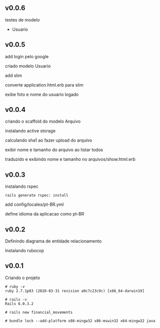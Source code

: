 ## v0.0.6

testes de modelo 

 * Usuario

## v0.0.5

add login pelo google

criado modelo Usuario

add slim

converte application.html.erb para slim

exibe foto e nome do usuario logado

## v0.0.4

criando o scaffold do modelo Arquivo

instalando active storage

calculando sha1 ao fazer upload do arquivo

exibir nome e tamanho do arquivo ao listar todos

traduzido e exibindo nome e tamanho no arquivos/show.html.erb

## v0.0.3

instalando rspec

```
rails generate rspec: install
```

add config/locales/pt-BR.yml

define idioma da aplicacao como pt-BR

## v0.0.2

Definindo diagrama de entidade relacionamento

Instalando rubocop

## v0.0.1

Criando o projeto

```
# ruby -v
ruby 2.7.1p83 (2020-03-31 revision a0c7c23c9c) [x86_64-darwin19]

# rails -v
Rails 6.0.3.2

# rails new financial_movements

# bundle lock --add-platform x86-mingw32 x86-mswin32 x64-mingw32 java
```
